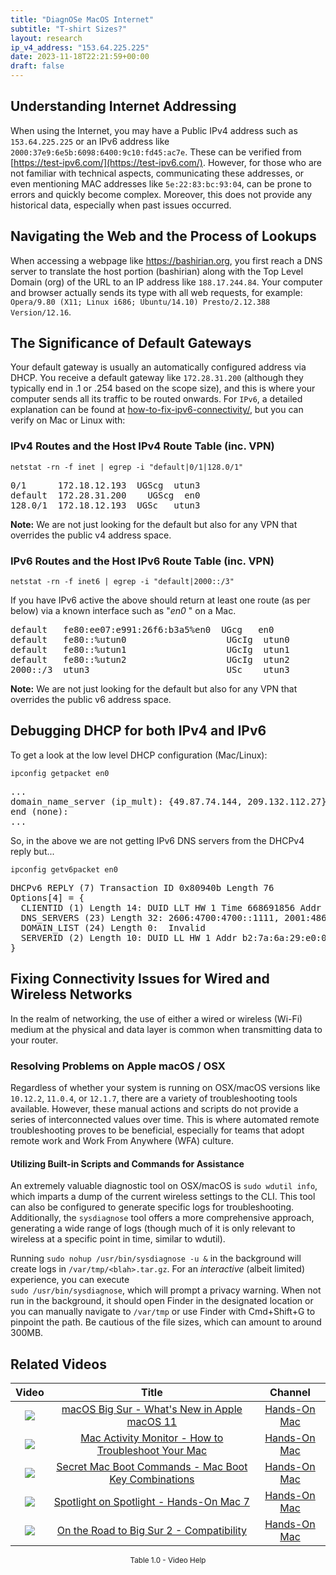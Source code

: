 ```yaml
---
title: "DiagnOSe MacOS Internet"
subtitle: "T-shirt Sizes?"
layout: research
ip_v4_address: "153.64.225.225"
date: 2023-11-18T22:21:59+00:00
draft: false
---
```


## Understanding Internet Addressing 

When using the Internet, you may have a Public IPv4 address such as ```153.64.225.225``` or an IPv6 address like ```2000:37e9:6e5b:6098:6400:9c10:fd45:ac7e```. These can be verified from [https://test-ipv6.com/](https://test-ipv6.com/). However, for those who are not familiar with technical aspects, communicating these addresses, or even mentioning MAC addresses like ```5e:22:83:bc:93:04```, can be prone to errors and quickly become complex. Moreover, this does not provide any historical data, especially when past issues occurred.
## Navigating the Web and the Process of Lookups

When accessing a webpage like https://bashirian.org, you first reach a DNS server to translate the host portion (bashirian) along with the Top Level Domain (org) of the URL to an IP address like ```188.17.244.84```. Your computer and browser actually sends its type with all web requests, for example: <br>```Opera/9.80 (X11; Linux i686; Ubuntu/14.10) Presto/2.12.388 Version/12.16```.
## The Significance of Default Gateways

Your default gateway is usually an automatically configured address via DHCP. You receive a default gateway like ```172.28.31.200``` (although they typically end in .1 or .254 based on the scope size), and this is where your computer sends all its traffic to be routed onwards. For ```IPv6```, a detailed explanation can be found at [how-to-fix-ipv6-connectivity/](/blog/how-to-fix-ipv6-connectivity/), but you can verify on Mac or Linux with: <br>
### IPv4 Routes and the Host IPv4 Route Table (inc. VPN)
```netstat -rn -f inet | egrep -i "default|0/1|128.0/1"```

<pre>
0/1      172.18.12.193  UGScg  utun3
default  172.28.31.200    UGScg  en0
128.0/1  172.18.12.193  UGSc   utun3</pre>

**Note:** We are not just looking for the default but also for any VPN that overrides the public v4 address space.

### IPv6 Routes and the Host IPv6 Route Table (inc. VPN)
```netstat -rn -f inet6 | egrep -i "default|2000::/3"```

If you have IPv6 active the above should return at least one route (as per below) via a known interface such as "_en0_ " on a Mac. 

<pre>
default   fe80:ee07:e991:26f6:b3a5%en0  UGcg   en0
default   fe80::%utun0                   UGcIg  utun0
default   fe80::%utun1                   UGcIg  utun1
default   fe80::%utun2                   UGcIg  utun2
2000::/3  utun3                          USc    utun3</pre>

**Note:** We are not just looking for the default but also for any VPN that overrides the public v6 address space.
<br>

## Debugging DHCP for both IPv4 and IPv6

To get a look at the low level DHCP configuration (Mac/Linux): 

```ipconfig getpacket en0```

<pre>
...
domain_name_server (ip_mult): {49.87.74.144, 209.132.112.27}
end (none):
...</pre>

So, in the above we are not getting IPv6 DNS servers from the DHCPv4 reply but...

```ipconfig getv6packet en0```

<pre>
DHCPv6 REPLY (7) Transaction ID 0x80940b Length 76
Options[4] = {
  CLIENTID (1) Length 14: DUID LLT HW 1 Time 668691856 Addr 5e:22:83:bc:93:04
  DNS_SERVERS (23) Length 32: 2606:4700:4700::1111, 2001:4860:4860::8844
  DOMAIN_LIST (24) Length 0:  Invalid
  SERVERID (2) Length 10: DUID LL HW 1 Addr b2:7a:6a:29:e0:06
}</pre>




## Fixing Connectivity Issues for Wired and Wireless Networks
In the realm of networking, the use of either a wired or wireless (Wi-Fi) medium at the physical and data layer is common when transmitting data to your router.
### Resolving Problems on Apple macOS / OSX
Regardless of whether your system is running on OSX/macOS versions like ```10.12.2```, ```11.0.4```, or ```12.1.7```, there are a variety of troubleshooting tools available. However, these manual actions and scripts do not provide a series of interconnected values over time. This is where automated remote troubleshooting proves to be beneficial, especially for teams that adopt remote work and Work From Anywhere (WFA) culture.

  #### Utilizing Built-in Scripts and Commands for Assistance
  An extremely valuable diagnostic tool on OSX/macOS is ```sudo wdutil info```, which imparts a dump of the current wireless settings to the CLI. This tool can also be configured to generate specific logs for troubleshooting. Additionally, the ```sysdiagnose``` tool offers a more comprehensive approach, generating a wide range of logs (though much of it is only relevant to wireless at a specific point in time, similar to wdutil).

  Running ```sudo nohup /usr/bin/sysdiagnose -u &``` in the background will create logs in ```/var/tmp/<blah>.tar.gz```. For an *interactive* (albeit limited) experience, you can execute<br>```sudo /usr/bin/sysdiagnose```, which will prompt a privacy warning. When not run in the background, it should open Finder in the designated location or you can manually navigate to ```/var/tmp``` or use Finder with Cmd+Shift+G to pinpoint the path. Be cautious of the file sizes, which can amount to around 300MB.
## Related Videos

<link href="/plugins/lity/css/lity.min.css" rel="stylesheet">
<script src="/plugins/lity/js/lity.min.js"></script>
<div class="table1-start"></div>

|Video | Title | Channel |
| :---: | :---: | :---: |
|<a href="https://www.youtube.com/watch?v=JMKi6o9kaZI" data-lity><img src="https://i.ytimg.com/vi/JMKi6o9kaZI/default.jpg" class="img-fluid"></a>|<a href="https://www.youtube.com/watch?v=JMKi6o9kaZI" data-lity>macOS Big Sur - What&#39;s New in Apple macOS 11</a>|<a target="_blank" href="https://www.youtube.com/channel/UCg43DP8MdHVcl4rFK_delBg" >Hands-On Mac</a>|
|<a href="https://www.youtube.com/watch?v=TWzWd_DiaJ0" data-lity><img src="https://i.ytimg.com/vi/TWzWd_DiaJ0/default.jpg" class="img-fluid"></a>|<a href="https://www.youtube.com/watch?v=TWzWd_DiaJ0" data-lity>Mac Activity Monitor - How to Troubleshoot Your Mac</a>|<a target="_blank" href="https://www.youtube.com/channel/UCg43DP8MdHVcl4rFK_delBg" >Hands-On Mac</a>|
|<a href="https://www.youtube.com/watch?v=VwNYWAxHCgM" data-lity><img src="https://i.ytimg.com/vi/VwNYWAxHCgM/default.jpg" class="img-fluid"></a>|<a href="https://www.youtube.com/watch?v=VwNYWAxHCgM" data-lity>Secret Mac Boot Commands - Mac Boot Key Combinations</a>|<a target="_blank" href="https://www.youtube.com/channel/UCg43DP8MdHVcl4rFK_delBg" >Hands-On Mac</a>|
|<a href="https://www.youtube.com/watch?v=RslZ4W1EPqk" data-lity><img src="https://i.ytimg.com/vi/RslZ4W1EPqk/default.jpg" class="img-fluid"></a>|<a href="https://www.youtube.com/watch?v=RslZ4W1EPqk" data-lity>Spotlight on Spotlight - Hands-On Mac 7</a>|<a target="_blank" href="https://www.youtube.com/channel/UCg43DP8MdHVcl4rFK_delBg" >Hands-On Mac</a>|
|<a href="https://www.youtube.com/watch?v=HEbK-Tignuc" data-lity><img src="https://i.ytimg.com/vi/HEbK-Tignuc/default.jpg" class="img-fluid"></a>|<a href="https://www.youtube.com/watch?v=HEbK-Tignuc" data-lity>On the Road to Big Sur 2 - Compatibility</a>|<a target="_blank" href="https://www.youtube.com/channel/UCg43DP8MdHVcl4rFK_delBg" >Hands-On Mac</a>|

<center><small>Table 1.0 - Video Help</small></center>
 <br>
<div class="table1-end"></div>
<script type="text/javascript">
(function() {
    $('div.table1-start').nextUntil('div.table1-end', 'table').addClass('table thead-dark table-striped table-responsive rounded').attr('id', 't1');
    $('#t1').find('thead').addClass('thead-dark');
})();
</script>
